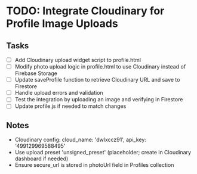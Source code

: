 # TODO: Integrate Cloudinary for Profile Image Uploads

## Tasks
- [ ] Add Cloudinary upload widget script to profile.html
- [ ] Modify photo upload logic in profile.html to use Cloudinary instead of Firebase Storage
- [ ] Update saveProfile function to retrieve Cloudinary URL and save to Firestore
- [ ] Handle upload errors and validation
- [ ] Test the integration by uploading an image and verifying in Firestore
- [ ] Update profile.js if needed to match changes

## Notes
- Cloudinary config: cloud_name: 'dwlxccz91', api_key: '499129969588495'
- Use upload preset 'unsigned_preset' (placeholder; create in Cloudinary dashboard if needed)
- Ensure secure_url is stored in photoUrl field in Profiles collection
